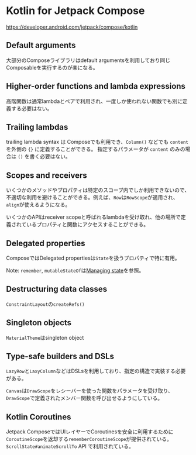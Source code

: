# Kotlin for Jetpack Compose

https://developer.android.com/jetpack/compose/kotlin

## Default arguments

大部分のComposeライブラリはdefault argumentsを利用しており同じComposableを実行するのが楽になる。

## Higher-order functions and lambda expressions

高階関数は通常lambdaとペアで利用され、一度しか使われない関数でも別に定義する必要はない。

## Trailing lambdas

trailing lambda syntax は Composeでも利用でき、`Column()` などでも `content` を外側の `{}` に定義することができる。
指定するパラメータが `content` のみの場合は `()` を書く必要はない。

## Scopes and receivers

いくつかのメソッドやプロパティは特定のスコープ内でしか利用できないので、不適切な利用を避けることができる。例えば、`Row`は`RowScope`が適用され、`align`が使えるようになる。

いくつかのAPIはreceiver scopeと呼ばれるlambdaを受け取れ、他の場所で定義されているプロパティと関数にアクセスすることができる。

## Delegated properties

ComposeではDelegated propertiesは`State`を扱うプロパティで特に有用。

Note: `remember`, `mutableStateOf`は[Managing state](https://developer.android.com/jetpack/compose/state)を参照。

## Destructuring data classes

`ConstraintLayout`の`createRefs()`

## Singleton objects

`MaterialTheme`はsingleton object

## Type-safe builders and DSLs

`LazyRow`と`LaxyColumn`などはDSLsを利用しており、指定の構造で実装する必要がある。

`Canvas`は`DrawScope`をレシーバーを使った関数をパラメータを受け取り、`DrawScope`で定義されたメンバー関数を呼び出せるようにしている。

## Kotlin Coroutines

Jetpack ComposeではUIレイヤーでCoroutinesを安全に利用するために`CoroutineScope`を返却する`rememberCoroutineScope`が提供されている。
`ScrollState#animateScrollTo` API で利用されている。
